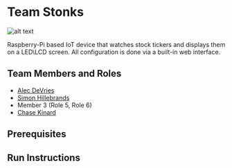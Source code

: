 # Team Stonks
![alt text](https://i.imgur.com/j7ezi4p.jpg)

Raspberry-Pi based IoT device that watches stock tickers and displays them on a LED\LCD screen. All configuration is done via a built-in web interface.

## Team Members and Roles

* [Alec DeVries](https://github.com/adv68/CIS350-HW2-DeVries)
* [Simon Hillebrands](https://github.com/SimonHillebrands/CIS350-HW2-Hillebrands)
* Member 3 (Role 5, Role 6)
* [Chase Kinard](https://github.com/kinardc/CIS350-HW2-Kinard)

## Prerequisites

## Run Instructions
